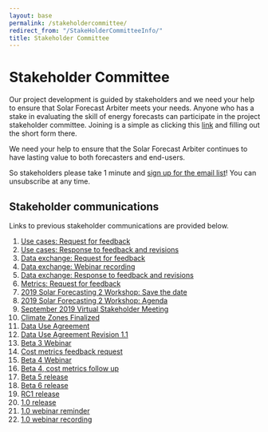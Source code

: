 ```yaml
---
layout: base
permalink: /stakeholdercommittee/
redirect_from: "/StakeHolderCommitteeInfo/"
title: Stakeholder Committee
---
```


# Stakeholder Committee

Our project development is guided by stakeholders and we need your help to ensure that Solar Forecast Arbiter meets your needs.  Anyone who has a stake in evaluating the skill of energy forecasts can participate in the project stakeholder committee.  Joining is a simple as clicking this [link](/emaillist) and filling out the short form there.

We need your help to ensure that the Solar Forecast Arbiter continues to have lasting value to both forecasters and end-users.

So stakeholders please take 1 minute and [sign up for the email list](/emaillist)! You can unsubscribe at any time.

## Stakeholder communications

Links to previous stakeholder communications are provided below.

1. [Use cases: Request for feedback](https://mailchi.mp/15206f8cd8cb/feedback-request-for-use-cases?e=%5BUNIQID%5D)
1. [Use cases: Response to feedback and revisions](https://mailchi.mp/ce0724ef08ff/revised-used-cases-ready-for-review?e=%5BUNIQID%5D)
1. [Data exchange: Request for feedback](https://mailchi.mp/c2bf820086d5/data-exchange-feedback-request)
1. [Data exchange: Webinar recording](https://mailchi.mp/05f35ded731e/data-exchange-feedback-request-265293?e=[UNIQID])
1. [Data exchange: Response to feedback and revisions](https://mailchi.mp/206cda88a2ec/data-exchange-revisions)
1. [Metrics: Request for feedback](https://mailchi.mp/a1d0a5c47c59/forecast-evaluation-metrics)
1. [2019 Solar Forecasting 2 Workshop: Save the date](https://mailchi.mp/388eaa4867d2/doe-solar-forecasting-2-stakeholder-workshop?e=[UNIQID])
1. [2019 Solar Forecasting 2 Workshop: Agenda](https://mailchi.mp/8066feed8d91/doe-solar-forecasting-2-stakeholder-workshop-351193?e=[UNIQID])
1. [September 2019 Virtual Stakeholder Meeting](https://mailchi.mp/44d760ad29d9/save-the-date-september-4-2019-solar-arbiter-sf2-stakeholder-meeting?e=[UNIQID])
1. [Climate Zones Finalized](https://mailchi.mp/98880942f0d2/solar-arbiter-climate-zones-final-draft?e=[UNIQID])
1. [Data Use Agreement](https://mailchi.mp/57852fde00f8/solar-forecast-arbiter-data-use-agreement?e=[UNIQID])
1. [Data Use Agreement Revision 1.1](https://mailchi.mp/73a231835da3/data-use-agreement-revision-11?e=[UNIQID])
1. [Beta 3 Webinar](https://mailchi.mp/e7c9d4ac21e4/data-use-agreement-revision-476038?e=[UNIQID])
1. [Cost metrics feedback request](https://mailchi.mp/21d6200a0926/cost-metrics?e=[UNIQID])
1. [Beta 4 Webinar](https://mailchi.mp/e6282da8c67b/feb-2020-webinar?e=[UNIQID])
1. [Beta 4, cost metrics follow up](https://mailchi.mp/28f3c0870ad2/feb-2020-webinar-4257097?e=[UNIQID])
1. [Beta 5 release](https://mailchi.mp/dd8b94148cea/beta5?e=[UNIQID])
1. [Beta 6 release](https://mailchi.mp/039e4e28e952/beta6?e=[UNIQID])
1. [RC1 release](https://mailchi.mp/f140bd1dd3a8/rc1?e=[UNIQID])
1. [1.0 release](https://mailchi.mp/1169f830bb60/10?e=[UNIQID])
1. [1.0 webinar reminder](https://mailchi.mp/0d81851ea925/10-4528106?e=[UNIQID])
1. [1.0 webinar recording](https://mailchi.mp/0e764c96e8cb/10-4530126?e=[UNIQID])
